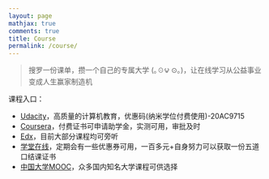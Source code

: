```yaml
---
layout: page
mathjax: true
comments: true
title: Course
permalink: /course/
---
```


>  搜罗一份课单，攒一个自己的专属大学 (｡☉౪ ⊙｡)，让在线学习从公益事业变成人生赢家制造机

课程入口：

+ [Udacity](https://cn.udacity.com)，高质量的计算机教育，优惠码(纳米学位付费使用)-20AC9715
+ [Coursera](http://www.coursera.org)，付费证书可申请助学金，实测可用，审批及时
+ [Edx](http://www.edx.org)，目前大部分课程均可旁听
+ [学堂在线](http://www.xuetangx.com)，定期会有一些优惠券可用，一百多元+自身努力可以获取一份五道口结课证书
+ [中国大学MOOC](http://www.icourse163.org/)，众多国内知名大学课程可供选择
